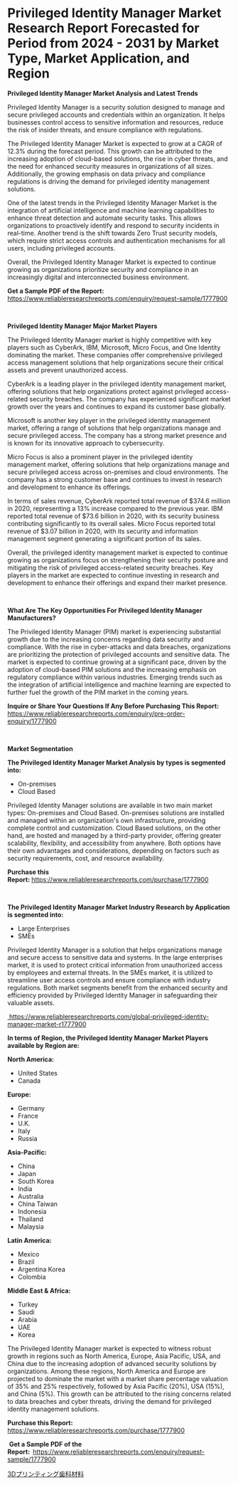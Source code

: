 <p><h1>Privileged Identity Manager Market Research Report Forecasted for Period from 2024 -  2031 by Market Type, Market Application, and Region</h1></p><p><strong>Privileged Identity Manager Market Analysis and Latest Trends</strong></p>
<p><p>Privileged Identity Manager is a security solution designed to manage and secure privileged accounts and credentials within an organization. It helps businesses control access to sensitive information and resources, reduce the risk of insider threats, and ensure compliance with regulations.</p><p>The Privileged Identity Manager Market is expected to grow at a CAGR of 12.3% during the forecast period. This growth can be attributed to the increasing adoption of cloud-based solutions, the rise in cyber threats, and the need for enhanced security measures in organizations of all sizes. Additionally, the growing emphasis on data privacy and compliance regulations is driving the demand for privileged identity management solutions.</p><p>One of the latest trends in the Privileged Identity Manager Market is the integration of artificial intelligence and machine learning capabilities to enhance threat detection and automate security tasks. This allows organizations to proactively identify and respond to security incidents in real-time. Another trend is the shift towards Zero Trust security models, which require strict access controls and authentication mechanisms for all users, including privileged accounts.</p><p>Overall, the Privileged Identity Manager Market is expected to continue growing as organizations prioritize security and compliance in an increasingly digital and interconnected business environment.</p></p>
<p><strong>Get a Sample PDF of the Report:&nbsp;</strong> <a href="https://www.reliableresearchreports.com/enquiry/request-sample/1777900">https://www.reliableresearchreports.com/enquiry/request-sample/1777900</a></p>
<p>&nbsp;</p>
<p><strong>Privileged Identity Manager Major Market Players</strong></p>
<p><p>The Privileged Identity Manager market is highly competitive with key players such as CyberArk, IBM, Microsoft, Micro Focus, and One Identity dominating the market. These companies offer comprehensive privileged access management solutions that help organizations secure their critical assets and prevent unauthorized access.</p><p>CyberArk is a leading player in the privileged identity management market, offering solutions that help organizations protect against privileged access-related security breaches. The company has experienced significant market growth over the years and continues to expand its customer base globally.</p><p>Microsoft is another key player in the privileged identity management market, offering a range of solutions that help organizations manage and secure privileged access. The company has a strong market presence and is known for its innovative approach to cybersecurity.</p><p>Micro Focus is also a prominent player in the privileged identity management market, offering solutions that help organizations manage and secure privileged access across on-premises and cloud environments. The company has a strong customer base and continues to invest in research and development to enhance its offerings.</p><p>In terms of sales revenue, CyberArk reported total revenue of $374.6 million in 2020, representing a 13% increase compared to the previous year. IBM reported total revenue of $73.6 billion in 2020, with its security business contributing significantly to its overall sales. Micro Focus reported total revenue of $3.07 billion in 2020, with its security and information management segment generating a significant portion of its sales.</p><p>Overall, the privileged identity management market is expected to continue growing as organizations focus on strengthening their security posture and mitigating the risk of privileged access-related security breaches. Key players in the market are expected to continue investing in research and development to enhance their offerings and expand their market presence.</p></p>
<p>&nbsp;</p>
<p><strong>What Are The Key Opportunities For Privileged Identity Manager Manufacturers?</strong></p>
<p><p>The Privileged Identity Manager (PIM) market is experiencing substantial growth due to the increasing concerns regarding data security and compliance. With the rise in cyber-attacks and data breaches, organizations are prioritizing the protection of privileged accounts and sensitive data. The market is expected to continue growing at a significant pace, driven by the adoption of cloud-based PIM solutions and the increasing emphasis on regulatory compliance within various industries. Emerging trends such as the integration of artificial intelligence and machine learning are expected to further fuel the growth of the PIM market in the coming years.</p></p>
<p><strong>Inquire or Share Your Questions If Any Before Purchasing This Report:</strong> <a href="https://www.reliableresearchreports.com/enquiry/pre-order-enquiry/1777900">https://www.reliableresearchreports.com/enquiry/pre-order-enquiry/1777900</a></p>
<p>&nbsp;</p>
<p><strong>Market Segmentation</strong></p>
<p><strong>The Privileged Identity Manager Market Analysis by types is segmented into:</strong></p>
<p><ul><li>On-premises</li><li>Cloud Based</li></ul></p>
<p><p>Privileged Identity Manager solutions are available in two main market types: On-premises and Cloud Based. On-premises solutions are installed and managed within an organization's own infrastructure, providing complete control and customization. Cloud Based solutions, on the other hand, are hosted and managed by a third-party provider, offering greater scalability, flexibility, and accessibility from anywhere. Both options have their own advantages and considerations, depending on factors such as security requirements, cost, and resource availability.</p></p>
<p><strong>Purchase this Report:&nbsp;</strong><a href="https://www.reliableresearchreports.com/purchase/1777900">https://www.reliableresearchreports.com/purchase/1777900</a></p>
<p>&nbsp;</p>
<p><strong>The Privileged Identity Manager Market Industry Research by Application is segmented into:</strong></p>
<p><ul><li>Large Enterprises</li><li>SMEs</li></ul></p>
<p><p>Privileged Identity Manager is a solution that helps organizations manage and secure access to sensitive data and systems. In the large enterprises market, it is used to protect critical information from unauthorized access by employees and external threats. In the SMEs market, it is utilized to streamline user access controls and ensure compliance with industry regulations. Both market segments benefit from the enhanced security and efficiency provided by Privileged Identity Manager in safeguarding their valuable assets.</p></p>
<p><a href="https://www.reliableresearchreports.com/global-privileged-identity-manager-market-r1777900">&nbsp;https://www.reliableresearchreports.com/global-privileged-identity-manager-market-r1777900</a></p>
<p><strong>In terms of Region, the Privileged Identity Manager Market Players available by Region are:</strong></p>
<p>
    <p> <strong> North America: </strong>
        <ul>
            <li>United States</li>
            <li>Canada</li>
        </ul>
        </p> 
    <p> <strong> Europe: </strong>
        <ul>
            <li>Germany</li>
            <li>France</li>
            <li>U.K.</li>
            <li>Italy</li>
            <li>Russia</li>
        </ul>
        </p> 
    <p> <strong> Asia-Pacific: </strong>
        <ul>
            <li>China</li>
            <li>Japan</li>
            <li>South Korea</li>
            <li>India</li>
            <li>Australia</li>
            <li>China Taiwan</li>
            <li>Indonesia</li>
            <li>Thailand</li>
            <li>Malaysia</li>
        </ul>
        </p> 
    <p> <strong> Latin America: </strong>
        <ul>
            <li>Mexico</li>
            <li>Brazil</li>
            <li>Argentina Korea</li>
            <li>Colombia</li>
        </ul>
        </p> 
    <p> <strong> Middle East & Africa: </strong>
        <ul>
            <li>Turkey</li>
            <li>Saudi</li>
            <li>Arabia</li>
            <li>UAE</li>
            <li>Korea</li>
        </ul>
    </p>
    </p>
<p><p>The Privileged Identity Manager market is expected to witness robust growth in regions such as North America, Europe, Asia Pacific, USA, and China due to the increasing adoption of advanced security solutions by organizations. Among these regions, North America and Europe are projected to dominate the market with a market share percentage valuation of 35% and 25% respectively, followed by Asia Pacific (20%), USA (15%), and China (5%). This growth can be attributed to the rising concerns related to data breaches and cyber threats, driving the demand for privileged identity management solutions.</p></p>
<p><strong>Purchase this Report: </strong><a href="https://www.reliableresearchreports.com/purchase/1777900">https://www.reliableresearchreports.com/purchase/1777900</a></p>
<p>&nbsp;<strong>Get a Sample PDF of the Report:&nbsp;&nbsp;</strong><a href="https://www.reliableresearchreports.com/enquiry/request-sample/1777900">https://www.reliableresearchreports.com/enquiry/request-sample/1777900</a></p>
<p><strong></strong></p>
<p><p><a href="https://medium.com/@reyeshowell655/3d%E3%83%97%E3%83%AA%E3%83%B3%E3%83%86%E3%82%A3%E3%83%B3%E3%82%B0%E6%AD%AF%E7%A7%91%E6%9D%90%E6%96%99%E5%B8%82%E5%A0%B4-2031%E5%B9%B4%E3%81%BE%E3%81%A7%E3%81%AE%E3%83%88%E3%83%AC%E3%83%B3%E3%83%89-%E4%BA%88%E6%B8%AC-%E7%AB%B6%E5%90%88%E5%88%86%E6%9E%90-bead5011b86f">3Dプリンティング歯科材料</a></p></p>